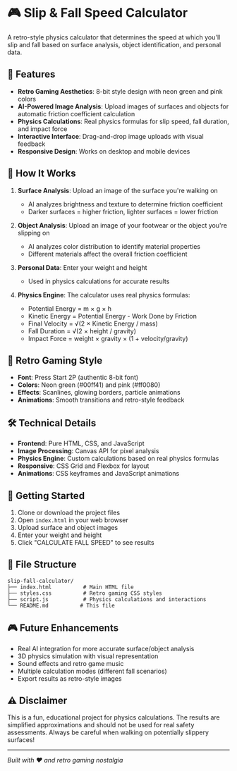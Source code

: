 # 🎮 Slip & Fall Speed Calculator

A retro-style physics calculator that determines the speed at which you'll slip and fall based on surface analysis, object identification, and personal data.

## 🚀 Features

- **Retro Gaming Aesthetics**: 8-bit style design with neon green and pink colors
- **AI-Powered Image Analysis**: Upload images of surfaces and objects for automatic friction coefficient calculation
- **Physics Calculations**: Real physics formulas for slip speed, fall duration, and impact force
- **Interactive Interface**: Drag-and-drop image uploads with visual feedback
- **Responsive Design**: Works on desktop and mobile devices

## 🎯 How It Works

1. **Surface Analysis**: Upload an image of the surface you're walking on
   - AI analyzes brightness and texture to determine friction coefficient
   - Darker surfaces = higher friction, lighter surfaces = lower friction

2. **Object Analysis**: Upload an image of your footwear or the object you're slipping on
   - AI analyzes color distribution to identify material properties
   - Different materials affect the overall friction coefficient

3. **Personal Data**: Enter your weight and height
   - Used in physics calculations for accurate results

4. **Physics Engine**: The calculator uses real physics formulas:
   - Potential Energy = m × g × h
   - Kinetic Energy = Potential Energy - Work Done by Friction
   - Final Velocity = √(2 × Kinetic Energy / mass)
   - Fall Duration = √(2 × height / gravity)
   - Impact Force = weight × gravity × (1 + velocity/gravity)

## 🎨 Retro Gaming Style

- **Font**: Press Start 2P (authentic 8-bit font)
- **Colors**: Neon green (#00ff41) and pink (#ff0080)
- **Effects**: Scanlines, glowing borders, particle animations
- **Animations**: Smooth transitions and retro-style feedback

## 🛠️ Technical Details

- **Frontend**: Pure HTML, CSS, and JavaScript
- **Image Processing**: Canvas API for pixel analysis
- **Physics Engine**: Custom calculations based on real physics formulas
- **Responsive**: CSS Grid and Flexbox for layout
- **Animations**: CSS keyframes and JavaScript animations

## 🚀 Getting Started

1. Clone or download the project files
2. Open `index.html` in your web browser
3. Upload surface and object images
4. Enter your weight and height
5. Click "CALCULATE FALL SPEED" to see results

## 📁 File Structure

```
slip-fall-calculator/
├── index.html          # Main HTML file
├── styles.css          # Retro gaming CSS styles
├── script.js           # Physics calculations and interactions
└── README.md          # This file
```

## 🎮 Future Enhancements

- Real AI integration for more accurate surface/object analysis
- 3D physics simulation with visual representation
- Sound effects and retro game music
- Multiple calculation modes (different fall scenarios)
- Export results as retro-style images

## ⚠️ Disclaimer

This is a fun, educational project for physics calculations. The results are simplified approximations and should not be used for real safety assessments. Always be careful when walking on potentially slippery surfaces!

---

*Built with ❤️ and retro gaming nostalgia*

